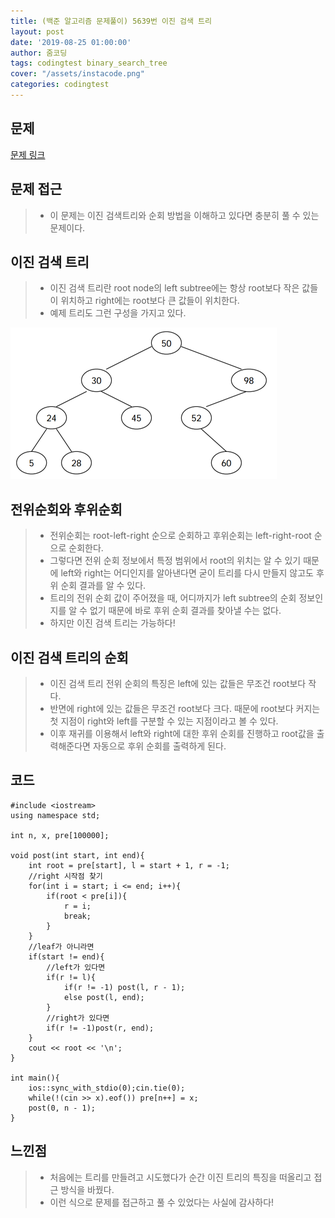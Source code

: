 ```yaml
---
title: (백준 알고리즘 문제풀이) 5639번 이진 검색 트리
layout: post
date: '2019-08-25 01:00:00'
author: 줌코딩
tags: codingtest binary_search_tree
cover: "/assets/instacode.png"
categories: codingtest
---
```


## 문제

[문제 링크](https://www.acmicpc.net/problem/5639)

## 문제 접근

>* 이 문제는 이진 검색트리와 순회 방법을 이해하고 있다면 충분히 풀 수 있는 문제이다.

## 이진 검색 트리

>* 이진 검색 트리란 root node의 left subtree에는 항상 root보다 작은 값들이 위치하고 right에는 root보다 큰 값들이 위치한다.
>* 예제 트리도 그런 구성을 가지고 있다.

![사진](/assets/5639-1.png)

## 전위순회와 후위순회

>* 전위순회는 root-left-right 순으로 순회하고 후위순회는 left-right-root 순으로 순회한다.
>* 그렇다면 전위 순회 정보에서 특정 범위에서 root의 위치는 알 수 있기 때문에  left와 right는 어디인지를 알아낸다면 굳이 트리를 다시 만들지 않고도 후위 순회 결과를 알 수 있다.
>* 트리의 전위 순회 값이 주어졌을 때, 어디까지가 left subtree의 순회 정보인지를 알 수 없기 때문에 바로 후위 순회 결과를 찾아낼 수는 없다.
>* 하지만 이진 검색 트리는 가능하다!

## 이진 검색 트리의 순회

>* 이진 검색 트리 전위 순회의 특징은 left에 있는 값들은 무조건 root보다 작다.
>* 반면에 right에 있는 값들은 무조건 root보다 크다. 때문에 root보다 커지는 첫 지점이 right와 left를 구분할 수 있는 지점이라고 볼 수 있다.
>* 이후 재귀를 이용해서 left와 right에 대한 후위 순회를 진행하고 root값을 출력해준다면 자동으로 후위 순회를 출력하게 된다.

## 코드

    #include <iostream>
    using namespace std;

    int n, x, pre[100000];

    void post(int start, int end){
        int root = pre[start], l = start + 1, r = -1;
        //right 시작점 찾기
        for(int i = start; i <= end; i++){
            if(root < pre[i]){
                r = i;
                break;
            }
        }
        //leaf가 아니라면
        if(start != end){
            //left가 있다면
            if(r != l){
                if(r != -1) post(l, r - 1);
                else post(l, end);
            }
            //right가 있다면
            if(r != -1)post(r, end);
        }
        cout << root << '\n';
    }

    int main(){
        ios::sync_with_stdio(0);cin.tie(0);
        while(!(cin >> x).eof()) pre[n++] = x;
        post(0, n - 1);
    }

## 느낀점

>* 처음에는 트리를 만들려고 시도했다가 순간 이진 트리의 특징을 떠올리고 접근 방식을 바꿨다.
>* 이런 식으로 문제를 접근하고 풀 수 있었다는 사실에 감사하다!

